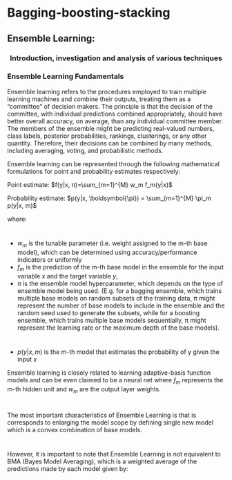 # Bagging-boosting-stacking

## Ensemble Learning: 
### <center> Introduction, investigation and analysis of various techniques 

### Ensemble Learning Fundamentals  



Ensemble learning refers to the procedures employed to train multiple learning machines and combine their outputs, treating them as a “committee” of decision makers. The principle is that the decision of the committee, with individual predictions combined appropriately, should have better overall accuracy, on average, than any individual committee member.   
The members of the ensemble might be predicting real-valued numbers, class labels, posterior probabilities, rankings, clusterings, or any other quantity. Therefore, their decisions can be combined by many methods, including averaging, voting, and probabilistic methods. 
 
Ensemble learning can be represented through the following mathematical formulations for point and probability estimates respectively: 

Point estimate:
$f(y|x, π)=\sum_{m=1}^{M} w_m f_m(y|x)$

Probability estimate: 
$p(y|x, \boldsymbol{\pi}) = \sum_{m=1}^{M} \pi_m p(y|x, m)$


where:
# 
*   $w_m$ is the tunable parameter (i.e. weight assigned to the m-th base model), which can be determined using accuracy/performance indicators or uniformly 
*   $f_m$ is the prediction of the m-th base model in the ensemble for the input variable $x$ and the target variable $y$,  
*   $π$ is the ensemble model hyperparameter, which depends on the type of ensemble model being used.  (E.g. for a bagging ensemble, which trains multiple base models on random subsets of the training data, π might represent the number of base models to include in the ensemble and the random seed used to generate the subsets, while for a boosting ensemble, which trains multiple base models sequentially, π might represent the learning rate or the maximum depth of the base models). 
# 
*   $p(y|x, m)$ is the m-th model that estimates the probability of y given the input $x$ 


Ensemble learning is closely related to learning adaptive-basis function models and can be even claimed to be a neural net where $f_m$ represents the m-th hidden unit and $w_m$ are the output layer weights. 
# 
The most important characteristics of Ensemble Learning is that is corresponds to enlarging the model scope by defining single new model which is a convex combination of base models. 
# 
However, it is important to note that Ensemble Learning is not equivalent to BMA (Bayes Model Averaging), which is a weighted average of the predictions made by each model given by: 
#  


